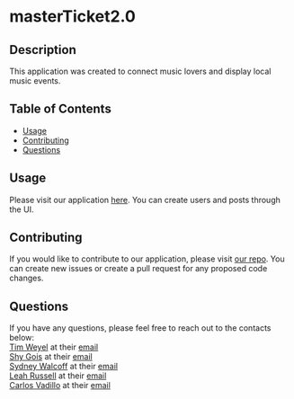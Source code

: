 # masterTicket2.0

  ## Description
  This application was created to connect music lovers and display local music events.

  ## Table of Contents

  * [Usage](#usage)
  * [Contributing](#contributing)
  * [Questions](#questions)

  ## Usage
  Please visit our application [here](https://masterticket2.herokuapp.com/). You can create users and posts through the UI.

  ## Contributing
  If you would like to contribute to our application, please visit [our repo](https://github.com/UCB-Bootcamp/masterTicket2.0). You can create new issues or create a pull request for any proposed code changes.

## Questions
If you have any questions, please feel free to reach out to the contacts below:
<br>
[Tim Weyel](https://github.com/TimWeyel) at their [email](mailto:%20tweyel@gmail.com) 
<br>
[Shy Gois](https://github.com/Shygois) at their [email](mailto:shayana.gois@att.net)
<br>
[Sydney Walcoff](https://github.com/sydneywalcoff) at their [email](mailto:sydney.walcoff@gmail.com)
<br>
[Leah Russell](https://github.com/squidbeaks) at their [email](mailto:leahsigridrussell@gmail.com)
<br>
[Carlos Vadillo](https://github.com/cvadillo) at their [email](mailto:cavarod@gmail.com)
